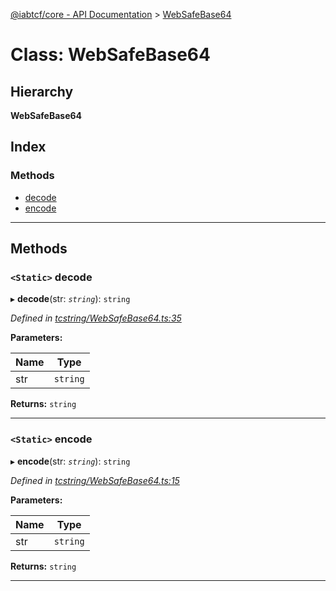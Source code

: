 [@iabtcf/core - API Documentation](../README.md) > [WebSafeBase64](../classes/websafebase64.md)

# Class: WebSafeBase64

## Hierarchy

**WebSafeBase64**

## Index

### Methods

* [decode](websafebase64.md#decode)
* [encode](websafebase64.md#encode)

---

## Methods

<a id="decode"></a>

### `<Static>` decode

▸ **decode**(str: *`string`*): `string`

*Defined in [tcstring/WebSafeBase64.ts:35](https://github.com/chrispaterson/iabtcf-es/blob/1a74f01/modules/core/src/tcstring/WebSafeBase64.ts#L35)*

**Parameters:**

| Name | Type |
| ------ | ------ |
| str | `string` |

**Returns:** `string`

___
<a id="encode"></a>

### `<Static>` encode

▸ **encode**(str: *`string`*): `string`

*Defined in [tcstring/WebSafeBase64.ts:15](https://github.com/chrispaterson/iabtcf-es/blob/1a74f01/modules/core/src/tcstring/WebSafeBase64.ts#L15)*

**Parameters:**

| Name | Type |
| ------ | ------ |
| str | `string` |

**Returns:** `string`

___

